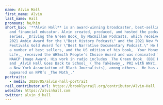 ```yaml
---
name: Alvin Hall
first_name: Alvin
last_name: Hall
pronouns: he/him
short_bio: '**Alvin Hall** is an award-winning broadcaster, best-selling author,
  and financial educator. Alvin created, produced, and hosted the podcast
  series, _Driving the Green Book_ by Macmillan Podcasts, which received the
  2021 Ambie Award for the \"Best History Podcast\" and the 2021 New York
  Festivals Gold Award for \"Best Narrative Documentary Podcast.\" He has authored
  a number of best sellers, and the US edition of his book, _Your Money or Your
  Life,_ received the WHSmith People’s Choice Award and was nominated for an
  NAACP Image Award. His work in radio includes _The Green Book_ (BBC Radio 4)
  and _Alvin Hall Goes Back to School_ (_The Takeaway_, PRI with WNYC, winner of
  a New York Association of Black Journalists), among others.  He has also
  appeared on NPR’s _The Moth_.'
portraits:
  - media: 2020/05/alvin-hall-portrait
rail_contributor_url: https://brooklynrail.org/contributor/Alvin-Hall
website: https://alvinhall.com
twitter: alvin_d_hall
---
```

